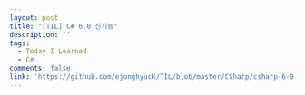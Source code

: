 ```yaml
---
layout: post
title: "[TIL] C# 6.0 신기능"
description: ""
tags:
  - Today I Learned
  - C#
comments: false
link: 'https://github.com/ejonghyuck/TIL/blob/master/CSharp/csharp-6-0-new-features.md'
---
```

